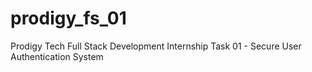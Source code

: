 # prodigy_fs_01
Prodigy Tech Full Stack Development Internship Task 01 - Secure User Authentication System
